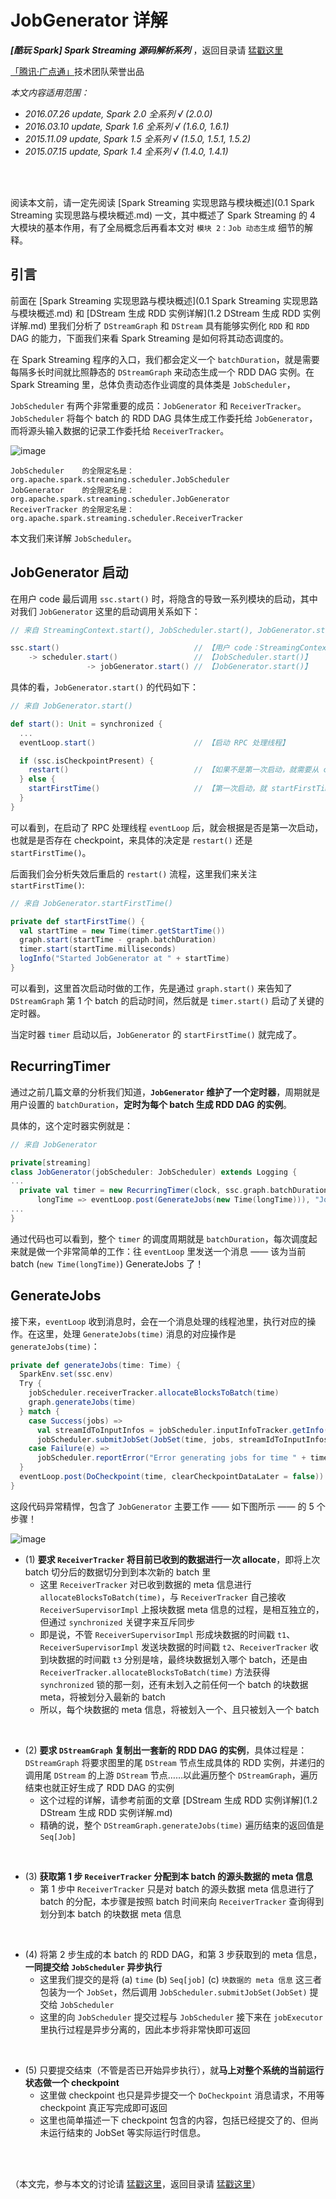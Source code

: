 # JobGenerator 详解 #

***[酷玩 Spark] Spark Streaming 源码解析系列*** ，返回目录请 [猛戳这里](readme.md)

[「腾讯·广点通」](http://e.qq.com)技术团队荣誉出品

*本文内容适用范围：*

- *2016.07.26 update, Spark 2.0 全系列 √ (2.0.0)*
- *2016.03.10 update, Spark 1.6 全系列 √ (1.6.0, 1.6.1)*
- *2015.11.09 update, Spark 1.5 全系列 √ (1.5.0, 1.5.1, 1.5.2)*
- *2015.07.15 update, Spark 1.4 全系列 √ (1.4.0, 1.4.1)*
<br/>
<br/>

阅读本文前，请一定先阅读 [Spark Streaming 实现思路与模块概述](0.1 Spark Streaming 实现思路与模块概述.md) 一文，其中概述了 Spark Streaming 的 4 大模块的基本作用，有了全局概念后再看本文对 `模块 2：Job 动态生成` 细节的解释。

## 引言

前面在 [Spark Streaming 实现思路与模块概述](0.1 Spark Streaming 实现思路与模块概述.md) 和 [DStream 生成 RDD 实例详解](1.2 DStream 生成 RDD 实例详解.md) 里我们分析了 `DStreamGraph` 和 `DStream` 具有能够实例化 `RDD` 和 `RDD` DAG 的能力，下面我们来看 Spark Streaming 是如何将其动态调度的。

在 Spark Streaming 程序的入口，我们都会定义一个 `batchDuration`，就是需要每隔多长时间就比照静态的 `DStreamGraph` 来动态生成一个 RDD DAG 实例。在 Spark Streaming 里，总体负责动态作业调度的具体类是 `JobScheduler`，

`JobScheduler` 有两个非常重要的成员：`JobGenerator` 和 `ReceiverTracker`。`JobScheduler` 将每个 batch 的 RDD DAG 具体生成工作委托给 `JobGenerator`，而将源头输入数据的记录工作委托给 `ReceiverTracker`。

![image](0.imgs/050.png)

    JobScheduler    的全限定名是：org.apache.spark.streaming.scheduler.JobScheduler
    JobGenerator    的全限定名是：org.apache.spark.streaming.scheduler.JobGenerator
    ReceiverTracker 的全限定名是：org.apache.spark.streaming.scheduler.ReceiverTracker

本文我们来详解 `JobScheduler`。

## JobGenerator 启动

在用户 code 最后调用 `ssc.start()` 时，将隐含的导致一系列模块的启动，其中对我们 `JobGenerator` 这里的启动调用关系如下：
```scala
// 来自 StreamingContext.start(), JobScheduler.start(), JobGenerator.start()

ssc.start()                              // 【用户 code：StreamingContext.start()】
    -> scheduler.start()                 // 【JobScheduler.start()】
                 -> jobGenerator.start() // 【JobGenerator.start()】
```

具体的看，`JobGenerator.start()` 的代码如下：

```scala
// 来自 JobGenerator.start()

def start(): Unit = synchronized {
  ...
  eventLoop.start()                      // 【启动 RPC 处理线程】

  if (ssc.isCheckpointPresent) {
    restart()                            // 【如果不是第一次启动，就需要从 checkpoint 恢复】
  } else {
    startFirstTime()                     // 【第一次启动，就 startFirstTime()】
  }
}
```

可以看到，在启动了 RPC 处理线程 `eventLoop` 后，就会根据是否是第一次启动，也就是是否存在 checkpoint，来具体的决定是 `restart()` 还是 `startFirstTime()`。

后面我们会分析失效后重启的 `restart()` 流程，这里我们来关注 `startFirstTime()`:

```scala
// 来自 JobGenerator.startFirstTime()

private def startFirstTime() {
  val startTime = new Time(timer.getStartTime())
  graph.start(startTime - graph.batchDuration)
  timer.start(startTime.milliseconds)
  logInfo("Started JobGenerator at " + startTime)
}
```

可以看到，这里首次启动时做的工作，先是通过 `graph.start()` 来告知了 `DStreamGraph` 第 1 个 batch 的启动时间，然后就是 `timer.start()` 启动了关键的定时器。

当定时器 `timer` 启动以后，`JobGenerator` 的 `startFirstTime()` 就完成了。

## RecurringTimer

通过之前几篇文章的分析我们知道，**`JobGenerator` 维护了一个定时器**，周期就是用户设置的 `batchDuration`，**定时为每个 batch 生成 RDD DAG 的实例**。

具体的，这个定时器实例就是：
```scala
// 来自 JobGenerator

private[streaming]
class JobGenerator(jobScheduler: JobScheduler) extends Logging {
...
  private val timer = new RecurringTimer(clock, ssc.graph.batchDuration.milliseconds,
      longTime => eventLoop.post(GenerateJobs(new Time(longTime))), "JobGenerator")
...
}
```

通过代码也可以看到，整个 `timer` 的调度周期就是 `batchDuration`，每次调度起来就是做一个非常简单的工作：往 `eventLoop` 里发送一个消息 —— 该为当前 batch (`new Time(longTime)`) GenerateJobs 了！

## GenerateJobs

接下来，`eventLoop` 收到消息时，会在一个消息处理的线程池里，执行对应的操作。在这里，处理 `GenerateJobs(time)` 消息的对应操作是 `generateJobs(time)`：

```scala
private def generateJobs(time: Time) {
  SparkEnv.set(ssc.env)
  Try {
    jobScheduler.receiverTracker.allocateBlocksToBatch(time)                 // 【步骤 (1)】
    graph.generateJobs(time)                                                 // 【步骤 (2)】
  } match {
    case Success(jobs) =>
      val streamIdToInputInfos = jobScheduler.inputInfoTracker.getInfo(time) // 【步骤 (3)】
      jobScheduler.submitJobSet(JobSet(time, jobs, streamIdToInputInfos))    // 【步骤 (4)】
    case Failure(e) =>
      jobScheduler.reportError("Error generating jobs for time " + time, e)
  }
  eventLoop.post(DoCheckpoint(time, clearCheckpointDataLater = false))       // 【步骤 (5)】
}
```

这段代码异常精悍，包含了 `JobGenerator` 主要工作 —— 如下图所示 —— 的 5 个步骤！

![image](0.imgs/055.png)

- (1) **要求 `ReceiverTracker` 将目前已收到的数据进行一次 allocate**，即将上次 batch 切分后的数据切分到到本次新的 batch 里
    - 这里 `ReceiverTracker` 对已收到数据的 meta 信息进行 `allocateBlocksToBatch(time)`，与 `ReceiverTracker` 自己接收 `ReceiverSupervisorImpl` 上报块数据 meta 信息的过程，是相互独立的，但通过 `synchronized` 关键字来互斥同步
    - 即是说，不管 `ReceiverSupervisorImpl` 形成块数据的时间戳 `t1`、`ReceiverSupervisorImpl` 发送块数据的时间戳 `t2`、`ReceiverTracker` 收到块数据的时间戳 `t3` 分别是啥，最终块数据划入哪个 batch，还是由 `ReceiverTracker.allocateBlocksToBatch(time)` 方法获得 `synchronized` 锁的那一刻，还有未划入之前任何一个 batch 的块数据 meta，将被划分入最新的 batch
    - 所以，每个块数据的 meta 信息，将被划入一个、且只被划入一个 batch

<br/>

- (2) **要求 `DStreamGraph` 复制出一套新的 RDD DAG 的实例**，具体过程是：`DStreamGraph` 将要求图里的尾 `DStream` 节点生成具体的 RDD 实例，并递归的调用尾 `DStream` 的上游 `DStream` 节点……以此遍历整个 `DStreamGraph`，遍历结束也就正好生成了 RDD DAG 的实例
    - 这个过程的详解，请参考前面的文章 [DStream 生成 RDD 实例详解](1.2 DStream 生成 RDD 实例详解.md)
    - 精确的说，整个 `DStreamGraph.generateJobs(time)` 遍历结束的返回值是 `Seq[Job]`

<br/>

- (3) **获取第 1 步 `ReceiverTracker` 分配到本 batch 的源头数据的 meta 信息**
    - 第 1 步中 `ReceiverTracker` 只是对 batch 的源头数据 meta 信息进行了 batch 的分配，本步骤是按照 batch 时间来向 `ReceiverTracker` 查询得到划分到本 batch 的块数据 meta 信息

<br/>

- (4) 将第 2 步生成的本 batch 的 RDD DAG，和第 3 步获取到的 meta 信息，**一同提交给 `JobScheduler` 异步执行**
    - 这里我们提交的是将 (a) `time` (b) `Seq[job]` (c) `块数据的 meta 信息` 这三者包装为一个 `JobSet`，然后调用 `JobScheduler.submitJobSet(JobSet)` 提交给 `JobScheduler`
    - 这里的向 `JobScheduler` 提交过程与 `JobScheduler` 接下来在 `jobExecutor` 里执行过程是异步分离的，因此本步将非常快即可返回

<br/>

- (5) 只要提交结束（不管是否已开始异步执行），就**马上对整个系统的当前运行状态做一个 checkpoint**
    - 这里做 checkpoint 也只是异步提交一个 `DoCheckpoint` 消息请求，不用等 checkpoint 真正写完成即可返回
    - 这里也简单描述一下 checkpoint 包含的内容，包括已经提交了的、但尚未运行结束的 JobSet 等实际运行时信息。

<br/>
<br/>

（本文完，参与本文的讨论请 [猛戳这里](https://github.com/proflin/CoolplaySpark/issues/5)，返回目录请 [猛戳这里](readme.md)）
